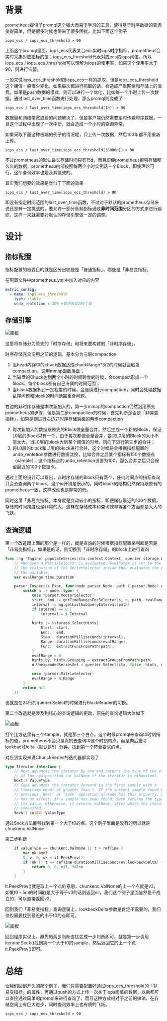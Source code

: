 # 背景
prometheus提供了promql这个强大而易于学习的工具，使得基于时序数据的查询变得简单，但是很多时候也带来了很多困扰。比如下面这个例子

```arkts
iops_ecs / iops_ecs_threshold > 90
```

上面这个promql里面，iops_ecs代表某台ecs实时iops时序指标，prometheus会实时采集对应指标的值；iops_ecs_threshold代表对应ecs的iops阈值，所以iops_ecs / iops_ecs_threshold可以理解为iops的使用率，如果这个使用率大于90，则进行告警。



一般来说iops_ecs_threshold跟iops_ecs一样的抓取，但是iops_ecs_threshold这个阈值一般很少变化，如果每次都进行抓取的话，会造成严重网络和存储上的浪费。如果是push数据的模式，则可以进行一个优化，比如每一个小时上传一次数据，通过last_over_time函数进行处理，那么promql则变成了

```arkts
iops_ecs / last_over_time(iops_ecs_threshold[1h]) > 90
```

数据量和网络带宽浪费的问题解决了，但是客户端仍然需要定时传输时序数据，一旦这个过程中出现了一次中断，就会造成一个小时的查询异常。



如果采取下面这种极端的例子的情况呢，只上传一次数据，然后100年都不用重新上传。

```arkts
iops_ecs / last_over_time(iops_ecs_threshold[36000d]) > 90
```

不过prometheus的默认最长存储时间只有15d，而且即便prometheus能够存储那么久的数据，promethesu内部按照每两个小时实例话一个Block，即使理论可行，这个查询效率也是及其低效的。



其实我们想要的效果是类似于下面的效果

```arkts
iops_ecs / last_over_time(iops_ecs_threshold) > 90
```

即没有指定时间范围的last_over_time函数，不过对于默认的prometheus存储来说还是有一定挑战的，要允许一部分低频指标通过**非时间范围**分区的方式来进行组织，这样一来就需要对默认的存储引擎做一定的调整。



# 设计
## 指标配置
指标配置的首要目的就是区分出哪些是「普通指标」，哪些是「非易变指标」



在配置文件中prometheus.yml中加入对应的内容

```yaml
metric_config:
  - name: iops_ecs_threshold
    type: stable
    undo_rentetion : 100 #最多保留100个值
```



## 存储引擎
![画板](1744958990680-8bc5e6be-b658-41d1-86c2-c02e08e30bc2.jpeg)

这里将存储分为原先的「时序存储」和将来要构建的「非时序存储」。



时序存储完全沿用之前的逻辑，基本分为三层compaction

1. 当head内存中的chuck数据达成<font style="color:rgb(28, 30, 33);background-color:rgb(246, 247, 248);">chunkRange*3/2的时候就会触发compaction，调用mmap函数落盘；</font>
2. <font style="color:rgb(28, 30, 33);background-color:rgb(246, 247, 248);">当磁盘的Chuck达到两个小时的时间跨度的时候，会compact形成一个block，每个block都有自己专属的时间范围；</font>
3. <font style="color:rgb(28, 30, 33);background-color:rgb(246, 247, 248);">当block数据多到一定程度的时候，会继续进行compaction，同时会处理数据乱序问题和block的时间范围重叠问题。</font>

<font style="color:rgb(28, 30, 33);background-color:rgb(246, 247, 248);"></font>

<font style="color:rgb(28, 30, 33);background-color:rgb(246, 247, 248);">右边的非时序存储是本次新加入的，第一步mmap的compaction仍然沿用原先prometheus的步骤，但是第二步compaction的时候，首先判断是否是「非易变指标」，如果是则进行右边非时序存储后面的两步compaction</font>

2. 每次新加入的数据跟原先的Block做全量合并，然后生成一个新的Block，保证L0层的Block只有一个，由于每次都做全量合并，要求L0层的Block的大小不能太大。当L0层的block大到某个阈值的时候，则向下进行第三步的合并；
3. 将L0层的block和L1层的block进行合并，这个时候将会根据指标配置的undo_rentetion参数进行数据汰换，比如合并之后某个指标有150个数据点（sample），这个指标点的undo_retention设置为100，那么合并之后只会保留最近的100个数据点。



通过上面的设计可以看出，非时序存储的Block只有两个，任何时间点的指标查询只会去查询两个block，这个io开销是很小的。同时block的结构仍然保持跟原有的prometheus一致，这样改动也是非常的低。



同时这里「非易变指标」本身就是变动较小的指标，即便储存最近的100个数据，存储的时间跨度也是非常的大，这样在存储成本和查询效率等各个方面都是大大的飞跃。

## 查询逻辑
第一个改造跟上面的那个是一样的，就是查询的时候根据指标配置来判断是否是「非易变指标」，如果是的话，则切换到「非时序存储」的block上进行查询



```go
func (ng *Engine) populateSeries(ctx context.Context, querier storage.Querier, s *parser.EvalStmt) {
    // Whenever a MatrixSelector is evaluated, evalRange is set to the corresponding range.
    // The evaluation of the VectorSelector inside then evaluates the given range and unsets
    // the variable.
    var evalRange time.Duration

    parser.Inspect(s.Expr, func(node parser.Node, path []parser.Node) error {
        switch n := node.(type) {
            case *parser.VectorSelector:
            start, end := getTimeRangesForSelector(s, n, path, evalRange)
            interval := ng.getLastSubqueryInterval(path)
            if interval == 0 {
                interval = s.Interval
            }
            hints := &storage.SelectHints{
                Start: start,
                End:   end,
                Step:  durationMilliseconds(interval),
                Range: durationMilliseconds(evalRange),
                Func:  extractFuncFromPath(path),
            }
            evalRange = 0
            hints.By, hints.Grouping = extractGroupsFromPath(path)
            n.UnexpandedSeriesSet = querier.Select(ctx, false, hints, n.LabelMatchers...)

            case *parser.MatrixSelector:
            evalRange = n.Range
        }
        return nil
    })
```

也就是在24行的querier.Select的时候进行BlockReader的切换。



第二个改造就是涉及到核心的查询逻辑的更改，原先的查询逻辑大体如下

![画板](1744960921575-b0818120-0115-4a34-aa61-26114286e15b.jpeg)

打个比方这里有三个sample，就是那三个白点。这个时候promql来查询t0时刻指标的值，prometheus不会只是真的去查询t0这个时刻的点，而是向后搜寻lookbackDelta（默认是5）分钟，找到第一个符合要求的点。



对应到实现来说ChunckSeries的迭代器都实现了

```go
type Iterator interface {
	// Next advances the iterator by one and returns the type of the value
	// at the new position (or ValNone if the iterator is exhausted).
	Next() ValueType
	// Seek advances the iterator forward to the first sample with a
	// timestamp equal or greater than t. If the current sample found by a
	// previous `Next` or `Seek` operation already has this property, Seek
	// has no effect. If a sample has been found, Seek returns the type of
	// its value. Otherwise, it returns ValNone, after which the iterator is
	// exhausted.
	Seek(t int64) ValueType
```

通过Seek方法能够找到第一个大于t0的点，这个例子里面是没有的所以就是chunkenc.ValNone



第二步判断

```go
	if valueType == chunkenc.ValNone || t > refTime {
		var ok bool
		t, v, h, ok = it.PeekPrev()
		if !ok || t <= refTime-durationMilliseconds(ev.lookbackDelta) {
			return 0, 0, nil, false
		}
	}
```
it.PeekPrev()就是取上一个点的意思，chunkenc.ValNone的上一个点就是v3，如果t0 - 5m的时间戳是大于等于v3的话则返回nil，我们这个例子里面显然是不成立的，可以直接返回v3。



回到我们「非易变指标」查询逻辑上，lookbackDelta参数是肯定不需要的，我们仅仅需要找到最近的小于t0的点即可。

![画板](1744961223779-958adfac-4aec-4069-a774-11ff4aec95a9.jpeg)

回到程序实现上，原先的两步判断直接变成一步判断即可，就是第一步调用iterator.Seek()找到第一个大于t0的sample，然后返回它的上一个点it.PeekPrev()即可。



# 总结
让我们回到开头的那个例子，我们只需要配置好通过iops_ecs_threshold的「非易变指标」的属性，再通过push的方式上传一次关于iops阈值的数据，以后都可以直接通过简单的promql来进行查询了。而且这种方式相对于之前的搞法，在存储空间上有巨大进步，同时查询效率上也有质的飞跃。

```arkts
iops_ecs / iops_ecs_threshold > 90
```

